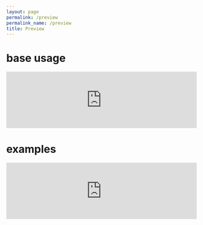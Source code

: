 ```yaml
---
layout: page
permalink: /preview
permalink_name: /preview
title: Preview
---
```


# base usage

<div class="video-container"> 
    <iframe width="100%" src="https://www.youtube.com/embed/6nTr8KxYX18" frameborder="0" allow="accelerometer; autoplay; clipboard-write; encrypted-media; gyroscope; picture-in-picture" allowfullscreen></iframe>
</div>

# examples

<div class="video-container"> 
    <iframe width="100%" src="https://www.youtube.com/embed/y_Ms0xOGDLQ" frameborder="0" allow="accelerometer; autoplay; clipboard-write; encrypted-media; gyroscope; picture-in-picture" allowfullscreen></iframe>
</div>
